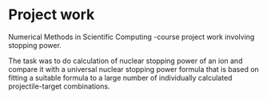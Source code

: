 # Project work
 Numerical Methods in Scientific Computing -course project work involving stopping power.

 The task was to do calculation of nuclear stopping power of an ion and compare it with a universal nuclear stopping power formula that is based on fitting a suitable formula to a large number of individually calculated projectile-target combinations. 

 
